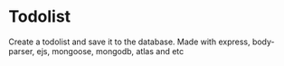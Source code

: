 # Todolist
Create a todolist and save it to the database.
Made with express, body-parser, ejs, mongoose, mongodb, atlas and etc
